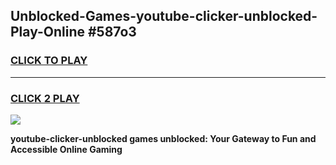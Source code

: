 
## Unblocked-Games-youtube-clicker-unblocked-Play-Online #587o3
<h3>
<a href="https://news.freeplayer.one?title=youtube-clicker-unblocked&ref=3">CLICK TO PLAY</a></h3>
<hr>

<h3>
<a href="https://news.freeplayer.one?title=youtube-clicker-unblocked&ref=3">CLICK 2 PLAY</a>
  
</h3>

<a href="https://news.freeplayer.one?title=youtube-clicker-unblocked&ref=3"><img src="https://clearcache.store/games.png"></a>


**youtube-clicker-unblocked games unblocked: Your Gateway to Fun and Accessible Online Gaming**
